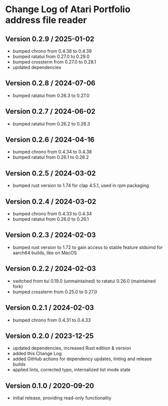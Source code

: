 Change Log of Atari Portfolio address file reader
=================================================

Version 0.2.9 / 2025-01-02
--------------------------
- bumped chrono from 0.4.38 to 0.4.39
- bumped ratatui from 0.27.0 to 0.29.0
- bumped crossterm from 0.27.0 to 0.28.1
- updated dependencies

Version 0.2.8 / 2024-07-06
--------------------------
- bumped ratatui from 0.26.3 to 0.27.0

Version 0.2.7 / 2024-06-02
--------------------------
- bumped ratatui from 0.26.2 to 0.26.3

Version 0.2.6 / 2024-04-16
--------------------------
- bumped chrono from 0.4.34 to 0.4.38
- bumped ratatui from 0.26.1 to 0.26.2

Version 0.2.5 / 2024-03-02
--------------------------
- bumped rust version to 1.74 for clap 4.5.1, used in rpm packaging

Version 0.2.4 / 2024-03-02
--------------------------
- bumped chrono from 0.4.33 to 0.4.34
- bumped ratatui from 0.26.0 to 0.26.1

Version 0.2.3 / 2024-02-03
--------------------------
- bumped rust version to 1.72 to gain access to stable feature stdsimd for
  aarch64 builds, like on MacOS

Version 0.2.2 / 2024-02-03
--------------------------
- switched from tui 0.19.0 (unmaintained) to ratatui 0.26.0 (maintained fork)
- bumped crossterm from 0.25.0 to 0.27.0

Version 0.2.1 / 2024-02-03
--------------------------
- bumped chrono from 0.4.31 to 0.4.33

Version 0.2.0 / 2023-12-25
--------------------------
- updated dependencies, increased Rust edition & version
- added this Change Log
- added GitHub actions for dependency updates, linting and release builds
- applied lints, corrected typo, internalized list mode state

Version 0.1.0 / 2020-09-20
--------------------------
- initial release, providing read-only functionality
